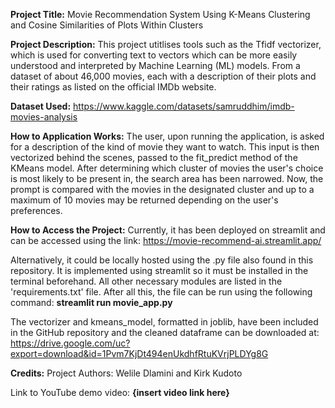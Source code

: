 **Project Title:** Movie Recommendation System Using K-Means Clustering and Cosine Similarities of Plots Within Clusters

**Project Description:**
This project utitlises tools such as the Tfidf vectorizer, which is used for converting text to vectors which can be more easily understood and interpreted by Machine Learning (ML) models. From a dataset of about 46,000 movies, each with a description of their plots and their ratings as listed on the official IMDb website.

**Dataset Used:** https://www.kaggle.com/datasets/samruddhim/imdb-movies-analysis

**How to Application Works:**
The user, upon running the application, is asked for a description of the kind of movie they want to watch. This input is then vectorized behind the scenes, passed to the fit_predict method of the KMeans model. After determining which cluster of movies the user's choice is most likely to be present in, the search area has been narrowed. Now, the prompt is compared with the movies in the designated cluster and up to a maximum of 10 movies may be returned depending on the user's preferences.

**How to Access the Project:**
Currently, it has been deployed on streamlit and can be accessed using the link: https://movie-recommend-ai.streamlit.app/

Alternatively, it could be locally hosted using the .py file also found in this repository. It is implemented using streamlit so it must be installed in the terminal beforehand. All other necessary modules are listed in the 'requirements.txt' file. After all this, the file can be run using the following command:
**streamlit run movie_app.py**

The vectorizer and kmeans_model, formatted in joblib, have been included in the GitHub repository and the cleaned dataframe can be downloaded at: https://drive.google.com/uc?export=download&id=1Pvm7KjDt494enUkdhfRtuKVrjPLDYg8G

**Credits:**
Project Authors: Welile Dlamini and Kirk Kudoto

Link to YouTube demo video: **{insert video link here}**
